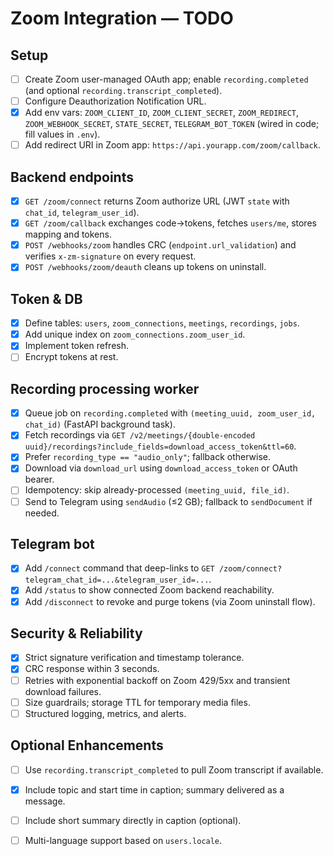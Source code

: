 # Zoom Integration — TODO

## Setup
- [ ] Create Zoom user-managed OAuth app; enable `recording.completed` (and optional `recording.transcript_completed`).
- [ ] Configure Deauthorization Notification URL.
- [x] Add env vars: `ZOOM_CLIENT_ID`, `ZOOM_CLIENT_SECRET`, `ZOOM_REDIRECT`, `ZOOM_WEBHOOK_SECRET`, `STATE_SECRET`, `TELEGRAM_BOT_TOKEN` (wired in code; fill values in `.env`).
- [ ] Add redirect URI in Zoom app: `https://api.yourapp.com/zoom/callback`.

## Backend endpoints
- [x] `GET /zoom/connect` returns Zoom authorize URL (JWT `state` with `chat_id`, `telegram_user_id`).
- [x] `GET /zoom/callback` exchanges code→tokens, fetches `users/me`, stores mapping and tokens.
- [x] `POST /webhooks/zoom` handles CRC (`endpoint.url_validation`) and verifies `x-zm-signature` on every request.
- [x] `POST /webhooks/zoom/deauth` cleans up tokens on uninstall.

## Token & DB
- [x] Define tables: `users`, `zoom_connections`, `meetings`, `recordings`, `jobs`.
- [x] Add unique index on `zoom_connections.zoom_user_id`.
- [x] Implement token refresh.
- [ ] Encrypt tokens at rest.

## Recording processing worker
- [x] Queue job on `recording.completed` with `(meeting_uuid, zoom_user_id, chat_id)` (FastAPI background task).
- [x] Fetch recordings via `GET /v2/meetings/{double-encoded uuid}/recordings?include_fields=download_access_token&ttl=60`.
- [x] Prefer `recording_type == "audio_only"`; fallback otherwise.
- [x] Download via `download_url` using `download_access_token` or OAuth bearer.
- [ ] Idempotency: skip already-processed `(meeting_uuid, file_id)`.
- [ ] Send to Telegram using `sendAudio` (≤2 GB); fallback to `sendDocument` if needed.

## Telegram bot
- [x] Add `/connect` command that deep-links to `GET /zoom/connect?telegram_chat_id=...&telegram_user_id=...`.
- [x] Add `/status` to show connected Zoom backend reachability.
- [x] Add `/disconnect` to revoke and purge tokens (via Zoom uninstall flow).

## Security & Reliability
- [x] Strict signature verification and timestamp tolerance.
- [x] CRC response within 3 seconds.
- [ ] Retries with exponential backoff on Zoom 429/5xx and transient download failures.
- [ ] Size guardrails; storage TTL for temporary media files.
- [ ] Structured logging, metrics, and alerts.

## Optional Enhancements
- [ ] Use `recording.transcript_completed` to pull Zoom transcript if available.
- [x] Include topic and start time in caption; summary delivered as a message.
- [ ] Include short summary directly in caption (optional).
- [ ] Multi-language support based on `users.locale`.



